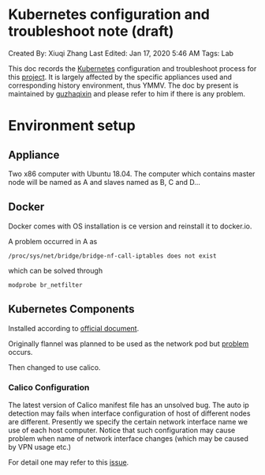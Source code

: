 # Kubernetes configuration and troubleshoot note (draft)

Created By: Xiuqi Zhang
Last Edited: Jan 17, 2020 5:46 AM
Tags: Lab

This doc records the [Kubernetes](https://github.com/kubernetes/kubernetes) configuration and troubleshoot process for this [project](https://github.com/MrZhang1994/crowdsensing). It is largely affected by the specific appliances used and corresponding history environment, thus YMMV. The doc by present is maintained by [guzhaqixin](https://github.com/guzhaqixin) and please refer to him if there is any problem.

# Environment setup

## Appliance

Two x86 computer with Ubuntu 18.04. The computer which contains master node will be named as A and slaves named as B, C and D...

## Docker

Docker comes with OS installation is ce version and reinstall it to docker.io.

A problem occurred in A as

    /proc/sys/net/bridge/bridge-nf-call-iptables does not exist

which can be solved through

    modprobe br_netfilter

## Kubernetes Components

Installed according to [official document](https://kubernetes.io/docs/setup/production-environment/tools/kubeadm/create-cluster-kubeadm/).

Originally flannel was planned to be used as the network pod but [problem](https://github.com/kubernetes/kubernetes/issues/86587) occurs.

Then changed to use calico. 

### Calico Configuration

The latest version of Calico manifest file has an unsolved bug. The auto ip detection may fails when interface configuration of host of different nodes are different. Presently we specify the certain network interface name we use of each host computer. Notice that such configuration may cause problem when name of network interface changes (which may be caused by VPN usage etc.)

For detail one may refer to this [issue](https://github.com/projectcalico/calico/issues/2561).